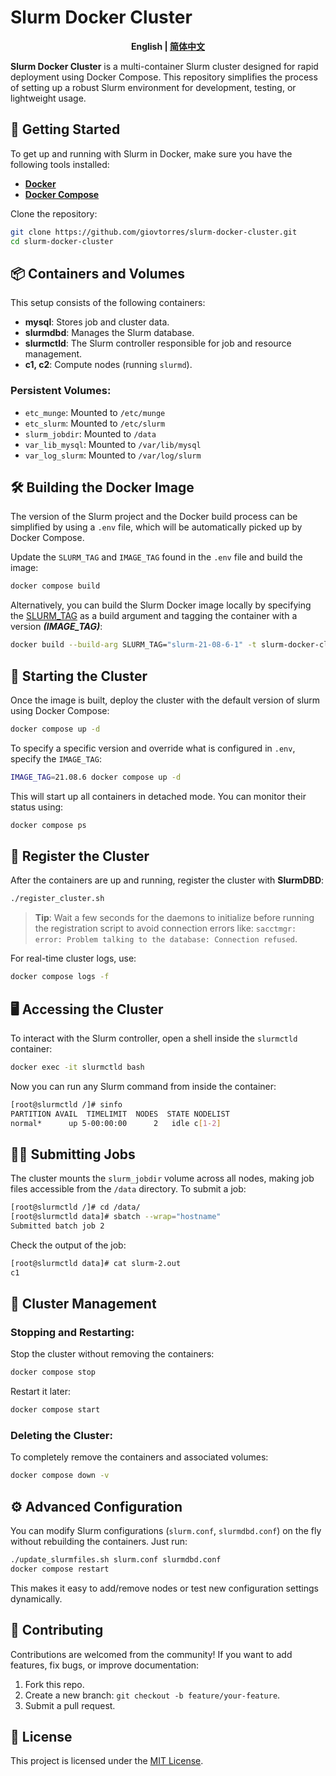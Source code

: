# Slurm Docker Cluster

<p align="center">
    <b> English | <a href="./readme/README_CN.md">简体中文</a> </b>
</p>

**Slurm Docker Cluster** is a multi-container Slurm cluster designed for rapid
deployment using Docker Compose. This repository simplifies the process of
setting up a robust Slurm environment for development, testing, or lightweight
usage.

## 🏁 Getting Started

To get up and running with Slurm in Docker, make sure you have the following tools installed:

- **[Docker](https://docs.docker.com/get-docker/)**
- **[Docker Compose](https://docs.docker.com/compose/install/)**

Clone the repository:

```bash
git clone https://github.com/giovtorres/slurm-docker-cluster.git
cd slurm-docker-cluster
```

## 📦 Containers and Volumes

This setup consists of the following containers:

- **mysql**: Stores job and cluster data.
- **slurmdbd**: Manages the Slurm database.
- **slurmctld**: The Slurm controller responsible for job and resource management.
- **c1, c2**: Compute nodes (running `slurmd`).

### Persistent Volumes:

- `etc_munge`: Mounted to `/etc/munge`
- `etc_slurm`: Mounted to `/etc/slurm`
- `slurm_jobdir`: Mounted to `/data`
- `var_lib_mysql`: Mounted to `/var/lib/mysql`
- `var_log_slurm`: Mounted to `/var/log/slurm`

## 🛠️  Building the Docker Image

The version of the Slurm project and the Docker build process can be simplified
by using a `.env` file, which will be automatically picked up by Docker Compose.

Update the `SLURM_TAG` and `IMAGE_TAG` found in the `.env` file and build
the image:

```bash
docker compose build
```

Alternatively, you can build the Slurm Docker image locally by specifying the
[SLURM_TAG](https://github.com/SchedMD/slurm/tags) as a build argument and
tagging the container with a version ***(IMAGE_TAG)***:

```bash
docker build --build-arg SLURM_TAG="slurm-21-08-6-1" -t slurm-docker-cluster:21.08.6 .
```

## 🚀 Starting the Cluster

Once the image is built, deploy the cluster with the default version of slurm
using Docker Compose:

```bash
docker compose up -d
```

To specify a specific version and override what is configured in `.env`, specify
the `IMAGE_TAG`:

```bash
IMAGE_TAG=21.08.6 docker compose up -d
```

This will start up all containers in detached mode. You can monitor their status using:

```bash
docker compose ps
```

## 📝 Register the Cluster

After the containers are up and running, register the cluster with **SlurmDBD**:

```bash
./register_cluster.sh
```

> **Tip**: Wait a few seconds for the daemons to initialize before running the registration script to avoid connection errors like:
> `sacctmgr: error: Problem talking to the database: Connection refused`.

For real-time cluster logs, use:

```bash
docker compose logs -f
```

## 🖥️  Accessing the Cluster

To interact with the Slurm controller, open a shell inside the `slurmctld` container:

```bash
docker exec -it slurmctld bash
```

Now you can run any Slurm command from inside the container:

```bash
[root@slurmctld /]# sinfo
PARTITION AVAIL  TIMELIMIT  NODES  STATE NODELIST
normal*      up 5-00:00:00      2   idle c[1-2]
```

## 🧑‍💻 Submitting Jobs

The cluster mounts the `slurm_jobdir` volume across all nodes, making job files accessible from the `/data` directory. To submit a job:

```bash
[root@slurmctld /]# cd /data/
[root@slurmctld data]# sbatch --wrap="hostname"
Submitted batch job 2
```

Check the output of the job:

```bash
[root@slurmctld data]# cat slurm-2.out
c1
```

## 🔄 Cluster Management

### Stopping and Restarting:

Stop the cluster without removing the containers:

```bash
docker compose stop
```

Restart it later:

```bash
docker compose start
```

### Deleting the Cluster:

To completely remove the containers and associated volumes:

```bash
docker compose down -v
```

## ⚙️ Advanced Configuration

You can modify Slurm configurations (`slurm.conf`, `slurmdbd.conf`) on the fly without rebuilding the containers. Just run:

```bash
./update_slurmfiles.sh slurm.conf slurmdbd.conf
docker compose restart
```

This makes it easy to add/remove nodes or test new configuration settings dynamically.

## 🤝 Contributing

Contributions are welcomed from the community! If you want to add features, fix bugs, or improve documentation:

1. Fork this repo.
2. Create a new branch: `git checkout -b feature/your-feature`.
3. Submit a pull request.

## 📄 License

This project is licensed under the [MIT License](LICENSE).
